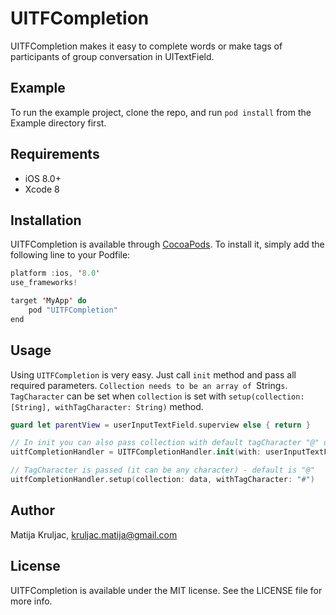 # UITFCompletion

UITFCompletion makes it easy to complete words or make tags of participants of group conversation in UITextField.

## Example

To run the example project, clone the repo, and run `pod install` from the Example directory first.

## Requirements

- iOS 8.0+
- Xcode 8

## Installation

UITFCompletion is available through [CocoaPods](http://cocoapods.org). To install
it, simply add the following line to your Podfile:

```swift
platform :ios, '8.0'
use_frameworks!

target 'MyApp' do
    pod "UITFCompletion"
end
```

## Usage

Using `UITFCompletion` is very easy. Just call `init` method and pass all required parameters.
`Collection needs to be an array of `String`s`. `TagCharacter` can be set when `collection` 
is set with `setup(collection: [String], withTagCharacter: String)` method.

```swift
guard let parentView = userInputTextField.superview else { return }

// In init you can also pass collection with default tagCharacter "@" or not
uitfCompletionHandler = UITFCompletionHandler.init(with: userInputTextField, withParentView: parentView)

// TagCharacter is passed (it can be any character) - default is "@"
uitfCompletionHandler.setup(collection: data, withTagCharacter: "#")

```

## Author

Matija Kruljac, kruljac.matija@gmail.com

## License

UITFCompletion is available under the MIT license. See the LICENSE file for more info.
